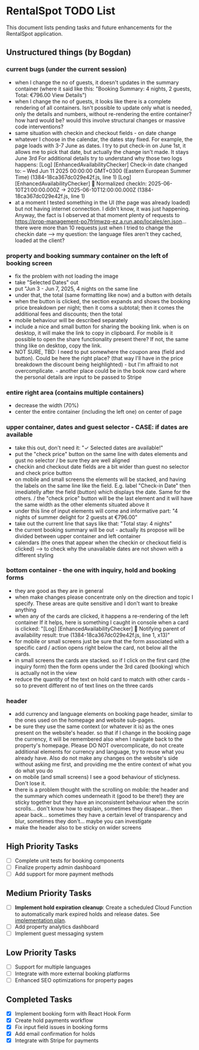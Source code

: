 # RentalSpot TODO List

This document lists pending tasks and future enhancements for the RentalSpot application.

## Unstructured things (by Bogdan)

### current bugs (under the current session)
- when I change the no of guests, it doesn't updates in the summary container (where it said like this: "Booking Summary: 4 nights, 2 guests, Total: €796.00 View Details")
- when I change the no of guests, it looks like there is a complete rendering of all containers. Isn't possible to update only what is needed, only the details and numbers, without re-rendering the entire container? how hard would be? would this involve structural changes or massive code interventions?
- same situation with checkin and checkout fields - on date change
- whatever I choose in the calendar, the dates stay fixed. For example, the page loads with 3-7 June as dates. I try to put check-in on June 1st, it allows me to pick that date, but actually the change isn't made. It stays June 3rd
For additional details try to understand why those two logs happens:
[Log] [EnhancedAvailabilityChecker] Check-in date changed to: – Wed Jun 11 2025 00:00:00 GMT+0300 (Eastern European Summer Time)  (1384-18ca367dc029e42f.js, line 1)
[Log] [EnhancedAvailabilityChecker] 🔧 Normalized checkIn: 2025-06-10T21:00:00.000Z → 2025-06-10T12:00:00.000Z (1384-18ca367dc029e42f.js, line 1)
- at a moment I tested something in the UI (the page was already loaded) but not having internet connection. I didn't know, it was just happening. Anyway, the fact is I observed at that moment plenty of requests to https://prop-management-po7frlmwzq-ez.a.run.app/locales/en.json... there were more than 10 requests just when I tried to change the checkin date --> my question: the language files aren't they cached, loaded at the client?

### property and booking summary container on the left of booking screen
- fix the problem with not loading the image
- take "Selected Dates" out
- put "Jun 3 - Jun 7, 2025, 4 nights on the same line
- under that, the total (same formatting like now) and a button with details
- when the button is clicked, the section expands and shows the booking price breakdown per night; then it coms a subtotal; then it comes the additional fees and discounts; then the total
- mobile behaviour will be described separately 
- include a nice and small button for sharing the booking link. when is on desktop, it will make the link to copy in clipboard. For mobile is it possible to open the share functionality present there? If not, the same thing like on desktop, copy the link.
- NOT SURE, TBD: I need to put somewhere the coupon area (field and button). Could be here the right place? (that way I'll have in the price breakdown the discount being heighlighted) - but I'm affraid to not overcomplicate. - another place could be in the book now card where the personal details are input to be passed to Stripe

### entire right area (contains multiple containers)
- decrease the width (70%)
- center the entire container (including the left one) on center of page

### upper container, dates and guest selector - CASE: if dates are available
- take this out, don't need it: "✓ Selected dates are available!"
- put the "check price" button on the same line with dates elements and gust no selector / be sure they are well aligned
- checkin and checkout date fields are a bit wider than guest no selector and check price button
- on mobile and small screens the elements will be stacked, and having the labels on the same line like the field. E.g. label "Check-in Date" then imediatelly after the field (button) which displays the date. Same for the others. / the "check price" button will be the last element and it will have the same width as the other elements situated above it
- under this line of input elements will come and informative part: "4 nights of summer delight for 2 guests at €796.00"
- take out the current line that says like that: "Total stay: 4 nights"
- the current booking summary will be out - actually its propose will be divided between upper container and left container
- calendars (the ones that appear when the checkin or checkout field is clicked) --> to check why the unavailable dates are not shown with a different styling 

### bottom container - the one with inquiry, hold and booking forms
- they are good as they are in general
- when make changes please concentrate only on the direction and topic I specify. These areas are quite sensitive and I don't want to breake anything
- when any of the cards are clicked, it happens a re-rendering of the left container 
If it helps, here is something I caught in console when a card is clicked: "[Log] [EnhancedAvailabilityChecker] 🔄 Notifying parent of availability result: true (1384-18ca367dc029e42f.js, line 1, x13)"
- for mobile or small screens just be sure that the form associated with a specific card / action opens right below the card, not below all the cards. 
- in small screens the cards are stacked. so if I click on the first card (the inquiry form) then the form opens under the 3rd cared (booking) which is actually not in the view
- reduce the quantity of the text on hold card to match with other cards - so to prevent different no of text lines on the three cards

### header
- add currency and language elements on booking page header, similar to the ones used on the homepage and website sub-pages.
- be sure they use the same context (or whatever it is) as the ones present on the website's header. so that if I change in the booking page the currency, it will be remembered also when I navigate back to the property's homepage. Please DO NOT overcomplicate, do not create additional elements for currency and language, try to reuse what you already have. Also do not make any changes on the website's side without asking me first, and providing me the entire context of what you do what you do
- on mobile (and small screens) I see a good behaviour of sticlyness. Don't lose it. 
- there is a problem thought with the scrolling on mobile: the header and the summary which comes underneath it (good to be there!) they are sticky together but they have an inconsistent behaviour when the scrin scrolls... don't know how to explain, sometimes they disapear... then apear back... sometimes they have a certain level of transparency and blur, sometimes they don't... maybe you can investigate
- make the header also to be sticky on wider screens

## High Priority Tasks

- [ ] Complete unit tests for booking components
- [ ] Finalize property admin dashboard
- [ ] Add support for more payment methods

## Medium Priority Tasks

- [ ] **Implement hold expiration cleanup**: Create a scheduled Cloud Function to automatically mark expired holds and release dates. See [implementation plan](docs/implementation/hold-expiration.md).
- [ ] Add property analytics dashboard
- [ ] Implement guest messaging system

## Low Priority Tasks

- [ ] Support for multiple languages
- [ ] Integrate with more external booking platforms
- [ ] Enhanced SEO optimizations for property pages

## Completed Tasks

- [x] Implement booking form with React Hook Form
- [x] Create hold payments workflow
- [x] Fix input field issues in booking forms
- [x] Add email confirmation for holds
- [x] Integrate with Stripe for payments